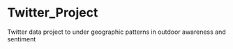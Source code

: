 # Twitter_Project
Twitter data project to under geographic patterns in outdoor awareness and sentiment 
